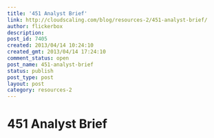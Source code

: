 ```yaml
---
title: '451 Analyst Brief'
link: http://cloudscaling.com/blog/resources-2/451-analyst-brief/
author: flickerbox
description: 
post_id: 7405
created: 2013/04/14 10:24:10
created_gmt: 2013/04/14 17:24:10
comment_status: open
post_name: 451-analyst-brief
status: publish
post_type: post
layout: post
category: resources-2
---
```


# 451 Analyst Brief

